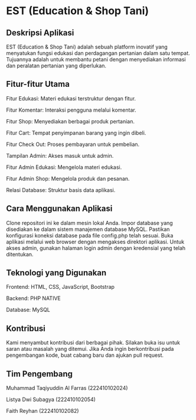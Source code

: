 # EST (Education & Shop Tani)
## Deskripsi Aplikasi
EST (Education & Shop Tani) adalah sebuah platform inovatif yang menyatukan fungsi edukasi dan perdagangan pertanian dalam satu tempat. Tujuannya adalah untuk membantu petani dengan menyediakan informasi dan peralatan pertanian yang diperlukan.

## Fitur-fitur Utama
Fitur Edukasi: Materi edukasi terstruktur dengan fitur.

Fitur Komentar: Interaksi pengguna melalui komentar.

Fitur Shop: Menyediakan berbagai produk pertanian.

Fitur Cart: Tempat penyimpanan barang yang ingin dibeli.

Fitur Check Out: Proses pembayaran untuk pembelian.

Tampilan Admin: Akses masuk untuk admin.

Fitur Admin Edukasi: Mengelola materi edukasi.

Fitur Admin Shop: Mengelola produk dan pesanan.

Relasi Database: Struktur basis data aplikasi.

## Cara Menggunakan Aplikasi
Clone repositori ini ke dalam mesin lokal Anda.
Impor database yang disediakan ke dalam sistem manajemen database MySQL.
Pastikan konfigurasi koneksi database pada file config.php telah sesuai.
Buka aplikasi melalui web browser dengan mengakses direktori aplikasi.
Untuk akses admin, gunakan halaman login admin dengan kredensial yang telah ditentukan.

## Teknologi yang Digunakan
Frontend: HTML, CSS, JavaScript, Bootstrap

Backend: PHP NATIVE

Database: MySQL

## Kontribusi
Kami menyambut kontribusi dari berbagai pihak. Silakan buka isu untuk saran atau masalah yang ditemui. Jika Anda ingin berkontribusi pada pengembangan kode, buat cabang baru dan ajukan pull request.

## Tim Pengembang
Muhammad Taqiyuddin Al Farras (222410102024)

Listya Dwi Subagya (222410102054)

Faith Reyhan (222410102082)
